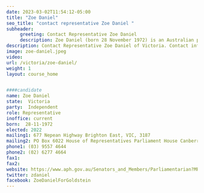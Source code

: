 ```yaml
---
date: 2023-03-02T11:54:12-05:00
title: "Zoe Daniel"
seo_title: "contact representative Zoe Daniel "
subheader:
     greeting: Contact Representative Zoe Daniel
     description: Zoe Daniel (born 28 November 1972) is an Australian politician and former journalist. She is the independent member of parliament for the Division of Goldstein following the 2022 Australian federal election, having defeated the incumbent Liberal Party member Tim Wilson.
description: Contact Representative Zoe Daniel of Victoria. Contact information for Zoe Daniel includes email address, phone number, and mailing address.
image: zoe-daniel.jpeg
video:
url: /victoria/zoe-daniel/
weight: 1
layout: course_home


####candidate
name: Zoe Daniel
state:	Victoria
party:	Independent
role: Representative
inoffice: current
born:  28-11-1972
elected: 2022
mailing1: 677 Nepean Highway Brighton East, VIC, 3187
mailing2: PO Box 6022 House of Representatives Parliament House Canberra ACT 2600
phone1:	(03) 9557 4644
phone2: (02) 6277 4664
fax1:
fax2:
website: https://www.aph.gov.au/Senators_and_Members/Parliamentarian?MPID=008CH
twitter: zdaniel
facebook: ZoeDanielForGoldstein
---
```

